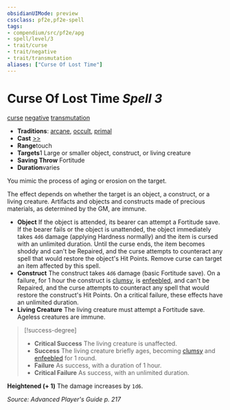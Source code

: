 ```yaml
---
obsidianUIMode: preview
cssclass: pf2e,pf2e-spell
tags:
- compendium/src/pf2e/apg
- spell/level/3
- trait/curse
- trait/negative
- trait/transmutation
aliases: ["Curse Of Lost Time"]
---
```

# Curse Of Lost Time *Spell 3*   
[curse](rules/traits/curse.md "Curse Effect Trait")  [negative](rules/traits/negative.md "Negative Energy & Element Trait")  [transmutation](rules/traits/transmutation.md "Transmutation School Trait")  

- **Traditions**: [arcane](rules/traits/arcane.md "Arcane Tradition Trait"), [occult](rules/traits/occult.md "Occult Tradition Trait"), [primal](rules/traits/primal.md "Primal Tradition Trait")
- **Cast** [>>](rules/core-rulebook/chapter-9-playing-the-game.md#Actions "Two-Action") 
- **Range**touch
- **Targets**1 Large or smaller object, construct, or living creature
- **Saving Throw** Fortitude
- **Duration**varies

You mimic the process of aging or erosion on the target.

The effect depends on whether the target is an object, a construct, or a living creature. Artifacts and objects and constructs made of precious materials, as determined by the GM, are immune.

- **Object** If the object is attended, its bearer can attempt a Fortitude save. If the bearer fails or the object is unattended, the object immediately takes `4d6` damage (applying Hardness normally) and the item is cursed with an unlimited duration. Until the curse ends, the item becomes shoddy and can't be Repaired, and the curse attempts to counteract any spell that would restore the object's Hit Points. Remove curse can target an item affected by this spell.
- **Construct** The construct takes `4d6` damage (basic Fortitude save). On a failure, for 1 hour the construct is [clumsy](rules/conditions.md#Clumsy), is [enfeebled](rules/conditions.md#Enfeebled), and can't be Repaired, and the curse attempts to counteract any spell that would restore the construct's Hit Points. On a critical failure, these effects have an unlimited duration.
- **Living Creature** The living creature must attempt a Fortitude save. Ageless creatures are immune.

> [!success-degree] 
> - **Critical Success** The living creature is unaffected.
> - **Success** The living creature briefly ages, becoming [clumsy](rules/conditions.md#Clumsy) and [enfeebled](rules/conditions.md#Enfeebled) for 1 round.
> - **Failure** As success, with a duration of 1 hour.
> - **Critical Failure** As success, with an unlimited duration.

**Heightened (+ 1)** The damage increases by `1d6`.

*Source: Advanced Player's Guide p. 217*